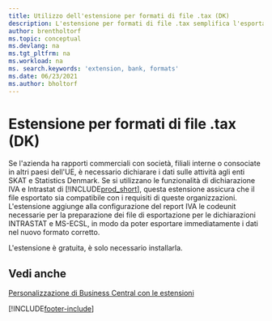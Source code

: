 ```yaml
---
title: Utilizzo dell'estensione per formati di file .tax (DK)
description: L'estensione per formati di file .tax semplifica l'esportazione dei file preformattati per soddisfare i requisiti bancari per l'invio elettronico.
author: brentholtorf
ms.topic: conceptual
ms.devlang: na
ms.tgt_pltfrm: na
ms.workload: na
ms. search.keywords: 'extension, bank, formats'
ms.date: 06/23/2021
ms.author: bholtorf
---
```


# Estensione per formati di file .tax (DK)
Se l'azienda ha rapporti commerciali con società, filiali interne o consociate in altri paesi dell'UE, è necessario dichiarare i dati sulle attività agli enti SKAT e Statistics Denmark. Se si utilizzano le funzionalità di dichiarazione IVA e Intrastat di [!INCLUDE[prod_short](includes/prod_short.md)], questa estensione assicura che il file esportato sia compatibile con i requisiti di queste organizzazioni. L'estensione aggiunge alla configurazione del report IVA le codeunit necessarie per la preparazione dei file di esportazione per le dichiarazioni INTRASTAT e MS-ECSL, in modo da poter esportare immediatamente i dati nel nuovo formato corretto.

L'estensione è gratuita, è solo necessario installarla.

## Vedi anche
[Personalizzazione di Business Central con le estensioni](ui-extensions.md)


[!INCLUDE[footer-include](includes/footer-banner.md)]